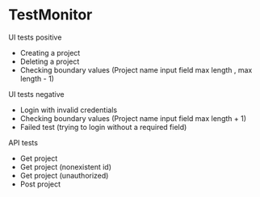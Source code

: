 # TestMonitor

UI tests positive
- Creating a project
- Deleting a project
- Checking boundary values (Project name input field max length , max length - 1)
  
UI tests negative
- Login with invalid credentials
- Checking boundary values (Project name input field max length + 1)
- Failed test (trying to login without a required field)

API tests
- Get project
- Get project (nonexistent id)
- Get project (unauthorized)
- Post project
